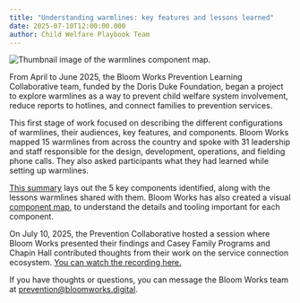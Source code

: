 ```yaml
---
title: "Understanding warmlines: key features and lessons learned"
date: 2025-07-10T12:00:00.000
author: Child Welfare Playbook Team
---
```


![Thumbnail image of the warmlines component map.](/images/warmlines-component-map.png)

From April to June 2025, the Bloom Works Prevention Learning Collaborative team, funded by the Doris Duke Foundation, began a project to explore warmlines as a way to prevent child welfare system involvement, reduce reports to hotlines, and connect families to prevention services. 

This first stage of work focused on describing the different configurations of warmlines, their audiences, key features, and components. Bloom Works mapped 15 warmlines from across the country and spoke with 31 leadership and staff responsible for the design, development, operations, and fielding phone calls. They also asked participants what they had learned while setting up warmlines. 

[This summary](https://drive.google.com/file/d/1TrnWBsz3mpheUx__vRNsvYSTxQ8jgzSd/view) lays out the 5 key components identified, along with the lessons warmlines shared with them. Bloom Works has also created a visual [component map](https://drive.google.com/file/d/1X8Y1pVvRdDiCD_P9iPnUwNUEdRoYgA1d/view?usp=drive_link), to understand the details and tooling important for each component. 

On July 10, 2025, the Prevention Collaborative hosted a session where Bloom Works presented their findings and Casey Family Programs and Chapin Hall contributed thoughts from their work on the service connection ecosystem. [You can watch the recording here.](https://drive.google.com/file/d/14c8A4ioOcqfgahoNwNgUVn2mIFPl9mQa/view)

If you have thoughts or questions, you can message the Bloom Works team at [prevention@bloomworks.digital](mailto:prevention@bloomworks.digital). 
